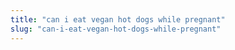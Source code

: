 ```yaml
---
title: "can i eat vegan hot dogs while pregnant"
slug: "can-i-eat-vegan-hot-dogs-while-pregnant"
---
```


